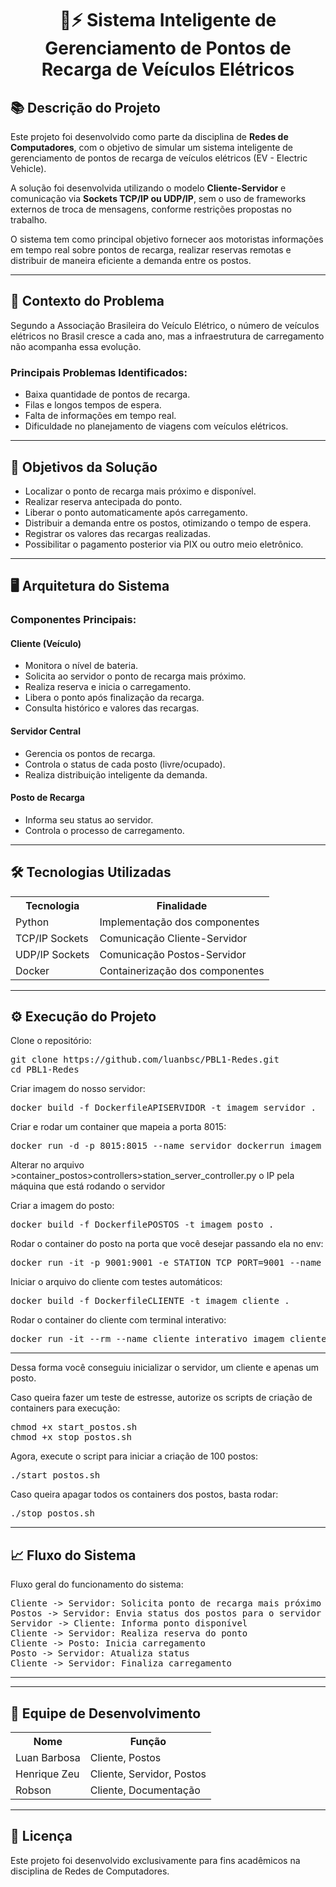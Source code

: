 <h1 align="center">🚗⚡ Sistema Inteligente de Gerenciamento de Pontos de Recarga de Veículos Elétricos</h1>

<h2>📚 Descrição do Projeto</h2>

<p>
  Este projeto foi desenvolvido como parte da disciplina de <b>Redes de Computadores</b>, com o objetivo de simular um sistema inteligente de gerenciamento de pontos de recarga de veículos elétricos (EV - Electric Vehicle).
</p>

<p>
  A solução foi desenvolvida utilizando o modelo <b>Cliente-Servidor</b> e comunicação via <b>Sockets TCP/IP ou UDP/IP</b>, sem o uso de frameworks externos de troca de mensagens, conforme restrições propostas no trabalho.
</p>

<p>
  O sistema tem como principal objetivo fornecer aos motoristas informações em tempo real sobre pontos de recarga, realizar reservas remotas e distribuir de maneira eficiente a demanda entre os postos.
</p>

<hr/>

<h2>📝 Contexto do Problema</h2>

<p>
Segundo a Associação Brasileira do Veículo Elétrico, o número de veículos elétricos no Brasil cresce a cada ano, mas a infraestrutura de carregamento não acompanha essa evolução.
</p>

<h3>Principais Problemas Identificados:</h3>

<ul>
  <li>Baixa quantidade de pontos de recarga.</li>
  <li>Filas e longos tempos de espera.</li>
  <li>Falta de informações em tempo real.</li>
  <li>Dificuldade no planejamento de viagens com veículos elétricos.</li>
</ul>

<hr/>

<h2>🎯 Objetivos da Solução</h2>

<ul>
  <li>Localizar o ponto de recarga mais próximo e disponível.</li>
  <li>Realizar reserva antecipada do ponto.</li>
  <li>Liberar o ponto automaticamente após carregamento.</li>
  <li>Distribuir a demanda entre os postos, otimizando o tempo de espera.</li>
  <li>Registrar os valores das recargas realizadas.</li>
  <li>Possibilitar o pagamento posterior via PIX ou outro meio eletrônico.</li>
</ul>

<hr/>

<h2>🖥️ Arquitetura do Sistema</h2>

<h3>Componentes Principais:</h3>

<h4>Cliente (Veículo)</h4>
<ul>
  <li>Monitora o nível de bateria.</li>
  <li>Solicita ao servidor o ponto de recarga mais próximo.</li>
  <li>Realiza reserva e inicia o carregamento.</li>
  <li>Libera o ponto após finalização da recarga.</li>
  <li>Consulta histórico e valores das recargas.</li>
</ul>

<h4>Servidor Central</h4>
<ul>
  <li>Gerencia os pontos de recarga.</li>
  <li>Controla o status de cada posto (livre/ocupado).</li>
  <li>Realiza distribuição inteligente da demanda.</li>
</ul>

<h4>Posto de Recarga</h4>
<ul>
  <li>Informa seu status ao servidor.</li>
  <li>Controla o processo de carregamento.</li>
</ul>

<hr/>

<h2>🛠️ Tecnologias Utilizadas</h2>

<table>
  <tr>
    <th>Tecnologia</th>
    <th>Finalidade</th>
  </tr>
  <tr>
    <td>Python</td>
    <td>Implementação dos componentes</td>
  </tr>
  <tr>
    <td>TCP/IP Sockets</td>
    <td>Comunicação Cliente-Servidor</td>
  </tr>
  <tr>
    <td>UDP/IP Sockets</td>
    <td>Comunicação Postos-Servidor</td>
  </tr>
  <tr>
    <td>Docker</td>
    <td>Containerização dos componentes</td>
  </tr>
</table>

<hr/>

<h2>⚙️ Execução do Projeto</h2>

<p>Clone o repositório:</p>

<pre>
git clone https://github.com/luanbsc/PBL1-Redes.git
cd PBL1-Redes
</pre>

<p>Criar imagem do nosso servidor:</p>

<pre>
docker build -f DockerfileAPISERVIDOR -t imagem_servidor .
</pre>

<p>Criar e rodar um container que mapeia a porta 8015:</p>

<pre>
docker run -d -p 8015:8015 --name servidor_dockerrun imagem_servidor
</pre>

<p>Alterar no arquivo >container_postos>controllers>station_server_controller.py o IP pela máquina que está rodando o servidor</p>

<p>Criar a imagem do posto:</p>

<pre>
docker build -f DockerfilePOSTOS -t imagem_posto .
</pre>

<p>Rodar o container do posto na porta que você desejar passando ela no env:</p>

<pre>
docker run -it -p 9001:9001 -e STATION_TCP_PORT=9001 --name posto_1 imagem_posto
</pre>

<p>Iniciar o arquivo do cliente com testes automáticos:</p>

<pre>
docker build -f DockerfileCLIENTE -t imagem_cliente .
</pre>

<p>Rodar o container do cliente com terminal interativo:</p>

<pre>
docker run -it --rm --name cliente_interativo imagem_cliente
</pre>

<hr/>

<p>Dessa forma você conseguiu inicializar o servidor, um cliente e apenas um posto.</p>

<p>Caso queira fazer um teste de estresse, autorize os scripts de criação de containers para execução:</p>

<pre>
chmod +x start_postos.sh
chmod +x stop_postos.sh
</pre>

<p>Agora, execute o script para iniciar a criação de 100 postos:</p>

<pre>
./start_postos.sh
</pre>

<p>Caso queira apagar todos os containers dos postos, basta rodar:</p>

<pre>
./stop_postos.sh
</pre>

<hr/>

<h2>📈 Fluxo do Sistema</h2>

<p>Fluxo geral do funcionamento do sistema:</p>

<pre>
Cliente -> Servidor: Solicita ponto de recarga mais próximo
Postos -> Servidor: Envia status dos postos para o servidor
Servidor -> Cliente: Informa ponto disponível
Cliente -> Servidor: Realiza reserva do ponto
Cliente -> Posto: Inicia carregamento
Posto -> Servidor: Atualiza status
Cliente -> Servidor: Finaliza carregamento
</pre>

<hr/>

<hr/>

<h2>👥 Equipe de Desenvolvimento</h2>

<table>
  <tr>
    <th>Nome</th>
    <th>Função</th>
  </tr>
  <tr>
    <td>Luan Barbosa</td>
    <td>Cliente, Postos</td>
  </tr>
  <tr>
    <td>Henrique Zeu</td>
    <td>Cliente, Servidor, Postos</td>
  </tr>
  <tr>
    <td>Robson</td>
    <td>Cliente, Documentação</td>
  </tr>
</table>

<hr/>

<h2>📝 Licença</h2>

<p>
Este projeto foi desenvolvido exclusivamente para fins acadêmicos na disciplina de Redes de Computadores.
</p>
